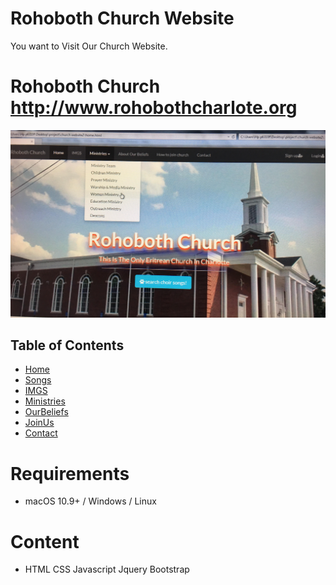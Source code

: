# Rohoboth Church Website


You want to Visit Our Church Website.
 

# Rohoboth Church http://www.rohobothcharlote.org

![Walkthrough](screenshot/screenshot.jpg)

 
 

## Table of Contents
- [Home](#home)
- [Songs](#Songs)
- [IMGS](#IMGS)
- [Ministries](#Ministries)
- [OurBeliefs](#OurBeliefs)
- [JoinUs](#JoinUs)
- [Contact](#Contact)


 # Requirements
 - macOS 10.9+ / Windows / Linux
 
 
 # Content
 - HTML CSS Javascript Jquery Bootstrap

